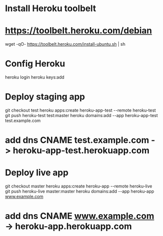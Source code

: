 # Install Heroku toolbelt
# https://toolbelt.heroku.com/debian
wget -qO- https://toolbelt.heroku.com/install-ubuntu.sh | sh

# Config Heroku

heroku login
heroku keys:add

# Deploy staging app

git checkout test
heroku apps:create heroku-app-test --remote heroku-test
git push heroku-test test:master
heroku domains:add --app heroku-app-test test.example.com
# add dns CNAME test.example.com -> heroku-app-test.herokuapp.com

# Deploy live app

git checkout master
heroku apps:create heroku-app --remote heroku-live
git push heroku-live master:master
heroku domains:add --app heroku-app www.example.com
# add dns CNAME www.example.com -> heroku-app.herokuapp.com

